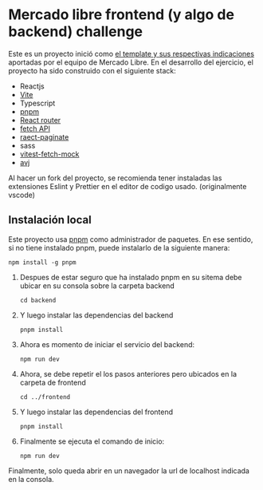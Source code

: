 # Mercado libre frontend (y algo de backend) challenge

Este es un proyecto inició como [el template y sus respectivas indicaciones](https://github.com/mercadolibre/cx-frontend-challenge) aportadas por el equipo de Mercado Libre. En el desarrollo del ejercicio, el proyecto ha sido construido con el siguiente stack:

- Reactjs
- [Vite](https://vitejs.dev/)
- Typescript
- [pnpm](https://pnpm.io/)
- [React router](https://reactrouter.com/en/main)
- [fetch API](https://developer.mozilla.org/en-US/docs/Web/API/Fetch_API)
- [raect-paginate](https://www.npmjs.com/package/react-paginate)
- sass
- [vitest-fetch-mock](https://vitest.dev/)
- [avj](https://ajv.js.org/)

Al hacer un fork del proyecto, se recomienda tener instaladas las extensiones Eslint y Prettier en el editor de codigo usado. (originalmente vscode)

## Instalación local

Este proyecto usa [pnpm](https://pnpm.io/7.x/installation) como administrador de paquetes. En ese sentido, si no tiene instalado pnpm, puede instalarlo de la siguiente manera:

`npm install -g pnpm`

1. Despues de estar seguro que ha instalado pnpm en su sitema debe ubicar en su consola sobre la carpeta backend

   `cd backend`

2. Y luego instalar las dependencias del backend

   `pnpm install`

3. Ahora es momento de iniciar el servicio del backend:

   `npm run dev`

4. Ahora, se debe repetir el los pasos anteriores pero ubicados en la carpeta de frontend

   `cd ../frontend`

5. Y luego instalar las dependencias del frontend

   `pnpm install`

6. Finalmente se ejecuta el comando de inicio:

   `npm run dev`

Finalmente, solo queda abrir en un navegador la url de localhost indicada en la consola.
